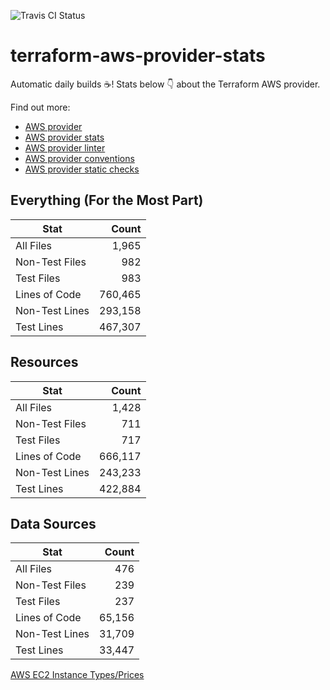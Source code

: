 ![Travis CI Status](https://travis-ci.org/YakDriver/terraform-aws-provider-stats.svg?branch=main)
# terraform-aws-provider-stats

Automatic daily builds :coffee:! Stats below :point_down: about the Terraform AWS provider.

Find out more:
* [AWS provider](https://github.com/terraform-providers/terraform-provider-aws)
* [AWS provider stats](https://github.com/YakDriver/terraform-aws-provider-stats)
* [AWS provider linter](https://github.com/terraform-providers/terraform-provider-aws/tree/master/awsproviderlint)
* [AWS provider conventions](https://github.com/YakDriver/terraform-aws-conventions)
* [AWS provider static checks](https://github.com/YakDriver/terraform-aws-provider-static-checks)



## Everything (For the Most Part)

|  Stat  |  Count  |
| ------------- | -------------: |
|  All Files  |  1,965  |
|  Non-Test Files  |  982  |
|  Test Files  |  983  |
|  Lines of Code  |  760,465  |
|  Non-Test Lines  |  293,158  |
|  Test Lines  |  467,307  |



## Resources

|  Stat  |  Count  |
| ------------- | -------------: |
|  All Files  |  1,428  |
|  Non-Test Files  |  711  |
|  Test Files  |  717  |
|  Lines of Code  |  666,117  |
|  Non-Test Lines  |  243,233  |
|  Test Lines  |  422,884  |



## Data Sources

|  Stat  |  Count  |
| ------------- | -------------: |
|  All Files  |  476  |
|  Non-Test Files  |  239  |
|  Test Files  |  237  |
|  Lines of Code  |  65,156  |
|  Non-Test Lines  |  31,709  |
|  Test Lines  |  33,447  |




[AWS EC2 Instance Types/Prices](https://github.com/YakDriver/aws-ec2-instance-types)
